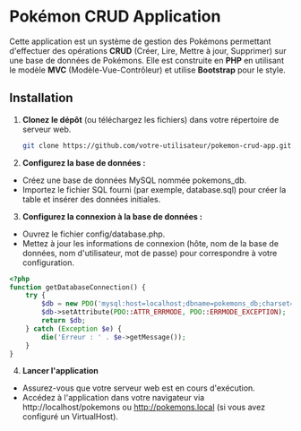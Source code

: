 # Pokémon CRUD Application

Cette application est un système de gestion des Pokémons permettant d'effectuer des opérations **CRUD** (Créer, Lire, Mettre à jour, Supprimer) sur une base de données de Pokémons. Elle est construite en **PHP** en utilisant le modèle **MVC** (Modèle-Vue-Contrôleur) et utilise **Bootstrap** pour le style.

## Installation

1. **Clonez le dépôt** (ou téléchargez les fichiers) dans votre répertoire de serveur web.

   ```bash
   git clone https://github.com/votre-utilisateur/pokemon-crud-app.git

2. **Configurez la base de données :**

- Créez une base de données MySQL nommée pokemons_db.
- Importez le fichier SQL fourni (par exemple, database.sql) pour créer la table et insérer des données initiales.

3. **Configurez la connexion à la base de données :**

- Ouvrez le fichier config/database.php.
- Mettez à jour les informations de connexion (hôte, nom de la base de données, nom d'utilisateur, mot de passe) pour correspondre à votre configuration.

```php
<?php
function getDatabaseConnection() {
    try {
        $db = new PDO('mysql:host=localhost;dbname=pokemons_db;charset=utf8', 'root', '');
        $db->setAttribute(PDO::ATTR_ERRMODE, PDO::ERRMODE_EXCEPTION);
        return $db;
    } catch (Exception $e) {
        die('Erreur : ' . $e->getMessage());
    }
}
```

4. **Lancer l'application**
- Assurez-vous que votre serveur web est en cours d'exécution.
- Accédez à l'application dans votre navigateur via http://localhost/pokemons ou http://pokemons.local (si vous avez configuré un VirtualHost).
